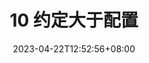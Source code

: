 ---
title: "10 约定大于配置"
lead: "05.设计原则"
date: 2023-04-22T12:52:56+08:00
lastmod: 2023-04-22T12:52:56+08:00
draft: false
images: []
---